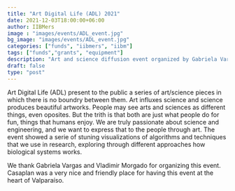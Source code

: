 ```yaml
---
title: "Art Digital Life (ADL) 2021"
date: 2021-12-03T18:00:00+06:00
author: IIBMers
image : "images/events/ADL_event.jpg"
bg_image: "images/events/ADL_event.jpg"
categories: ["funds", "iibmers", "iibm"]
tags: ["funds","grants", "equipment"]
description: "Art and science diffusion event organized by Gabriela Vargas and Vladimir Morgado held in Casaplan, Valparaíso. IIBMers supported this activity with content and interactive installations"
draft: false
type: "post"
---
```



Art Digital Life (ADL) present to the public a series of art/science pieces in which there is no boundry between them. Art influxes science and science produces beautiful artworks.
People may see arts and sciences as different things, even oposites. But the trith is that both are just what people do for fun, things that humans enjoy. 
We are truly passionate about science and engineering, and we want to express that to the people through art.
The event showed a serie of stuning visualizations of algorithms and techniques that we use in research, exploring through different approaches how biological systems works.

We thank Gabriela Vargas and Vladimir Morgado for organizing this event. Casaplan was a very nice and friendly place for having this event at the heart of Valparaíso.
